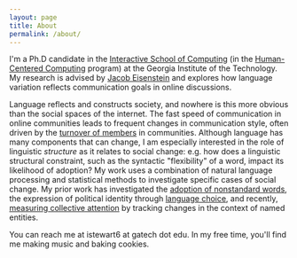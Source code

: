 ```yaml
---
layout: page
title: About
permalink: /about/
---
```


I'm a Ph.D candidate in the [Interactive School of Computing](http://www.ic.gatech.edu/) (in the [Human-Centered Computing](http://www.hcc.cc.gatech.edu) program) at the Georgia Institute of the Technology. 
My research is advised by [Jacob Eisenstein](https://www.cc.gatech.edu/~jeisenst/) and explores how language variation reflects communication goals in online discussions.

Language reflects and constructs society, and nowhere is this more obvious than the social spaces of the internet. 
The fast speed of communication in online communities leads to frequent changes in communication style, often driven by the [turnover of members](https://ieeexplore.ieee.org/abstract/document/8258465) in communities.
Although language has many components that can change, I am especially interested in the role of linguistic *structure* as it relates to social change: e.g. how does a linguistic structural constraint, such as the syntactic "flexibility" of a word, impact its likelihood of adoption? 
My work uses a combination of natural language processing and statistical methods to investigate specific cases of social change.
My prior work has investigated the [adoption of nonstandard words](https://www.aclweb.org/anthology/D18-1467), the expression of political identity through [language choice](https://www.aclweb.org/anthology/N18-2022), and recently, [measuring collective attention](https://arxiv.org/pdf/1909.08784.pdf) by tracking changes in the context of named entities.

You can reach me at istewart6 at gatech dot edu. In my free time, you'll find me making music and baking cookies.
